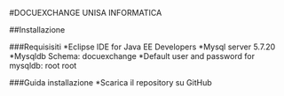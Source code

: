 #DOCUEXCHANGE UNISA INFORMATICA

##Installazione

###Requisisiti
*Eclipse IDE for Java EE Developers
*Mysql server 5.7.20
*Mysqldb Schema: docuexchange
*Default user and password for mysqldb: root root 

###Guida installazione
*Scarica il repository su GitHub

